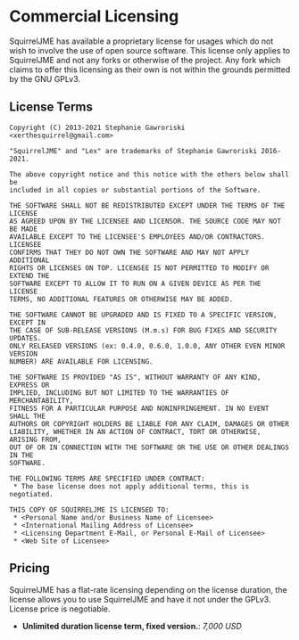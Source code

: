 # Commercial Licensing

SquirrelJME has available a proprietary license for usages which do not wish
to involve the use of open source software. This license only applies to
SquirrelJME and not any forks or otherwise of the project. Any fork which
claims to offer this licensing as their own is not within the grounds
permitted by the GNU GPLv3.

## License Terms

```
Copyright (C) 2013-2021 Stephanie Gawroriski <xerthesquirrel@gmail.com>

"SquirrelJME" and "Lex" are trademarks of Stephanie Gawroriski 2016-2021.

The above copyright notice and this notice with the others below shall be
included in all copies or substantial portions of the Software.

THE SOFTWARE SHALL NOT BE REDISTRIBUTED EXCEPT UNDER THE TERMS OF THE LICENSE
AS AGREED UPON BY THE LICENSEE AND LICENSOR. THE SOURCE CODE MAY NOT BE MADE
AVAILABLE EXCEPT TO THE LICENSEE'S EMPLOYEES AND/OR CONTRACTORS. LICENSEE
CONFIRMS THAT THEY DO NOT OWN THE SOFTWARE AND MAY NOT APPLY ADDITIONAL
RIGHTS OR LICENSES ON TOP. LICENSEE IS NOT PERMITTED TO MODIFY OR EXTEND THE
SOFTWARE EXCEPT TO ALLOW IT TO RUN ON A GIVEN DEVICE AS PER THE LICENSE
TERMS, NO ADDITIONAL FEATURES OR OTHERWISE MAY BE ADDED.

THE SOFTWARE CANNOT BE UPGRADED AND IS FIXED TO A SPECIFIC VERSION, EXCEPT IN
THE CASE OF SUB-RELEASE VERSIONS (M.m.s) FOR BUG FIXES AND SECURITY UPDATES.
ONLY RELEASED VERSIONS (ex: 0.4.0, 0.6.0, 1.0.0, ANY OTHER EVEN MINOR VERSION
NUMBER) ARE AVAILABLE FOR LICENSING.

THE SOFTWARE IS PROVIDED "AS IS", WITHOUT WARRANTY OF ANY KIND, EXPRESS OR
IMPLIED, INCLUDING BUT NOT LIMITED TO THE WARRANTIES OF MERCHANTABILITY,
FITNESS FOR A PARTICULAR PURPOSE AND NONINFRINGEMENT. IN NO EVENT SHALL THE
AUTHORS OR COPYRIGHT HOLDERS BE LIABLE FOR ANY CLAIM, DAMAGES OR OTHER
LIABILITY, WHETHER IN AN ACTION OF CONTRACT, TORT OR OTHERWISE, ARISING FROM,
OUT OF OR IN CONNECTION WITH THE SOFTWARE OR THE USE OR OTHER DEALINGS IN THE
SOFTWARE.

THE FOLLOWING TERMS ARE SPECIFIED UNDER CONTRACT:
 * The base license does not apply additional terms, this is negotiated.

THIS COPY OF SQUIRRELJME IS LICENSED TO:
 * <Personal Name and/or Business Name of Licensee>
 * <International Mailing Address of Licensee>
 * <Licensing Department E-Mail, or Personal E-Mail of Licensee>
 * <Web Site of Licensee>
```

## Pricing

SquirrelJME has a flat-rate licensing depending on the license duration, the
license allows you to use SquirrelJME and have it not under the GPLv3. License
price is negotiable.

 * **Unlimited duration license term, fixed version.**: _7,000 USD_
